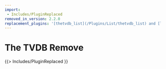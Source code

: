 ```yaml
---
import:
 - Includes/PluginReplaced
removed_in_version: 2.2.0
replacement_plugins: '[thetvdb_list](/Plugins/List/thetvdb_list) and [list_remove](/Plugins/List/list_remove)'
---
```

# The TVDB Remove
{{> Includes/PluginReplaced }}